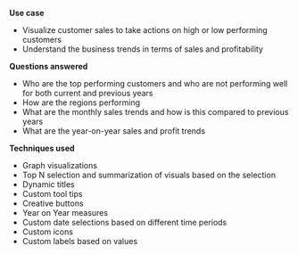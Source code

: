 **Use case**
- Visualize customer sales to take actions on high or low performing customers
- Understand the business trends in terms of sales and profitability 

**Questions answered**
- Who are the top performing customers and who are not performing well for both current and previous years 
- How are the regions performing
- What are the monthly sales trends and how is this compared to previous years
- What are the year-on-year sales and profit trends 

**Techniques used**
- Graph visualizations 
- Top N selection and summarization of visuals based on the selection
- Dynamic titles
- Custom tool tips
- Creative buttons
- Year on Year measures 
- Custom date selections based on different time periods
- Custom icons
- Custom labels based on values 
